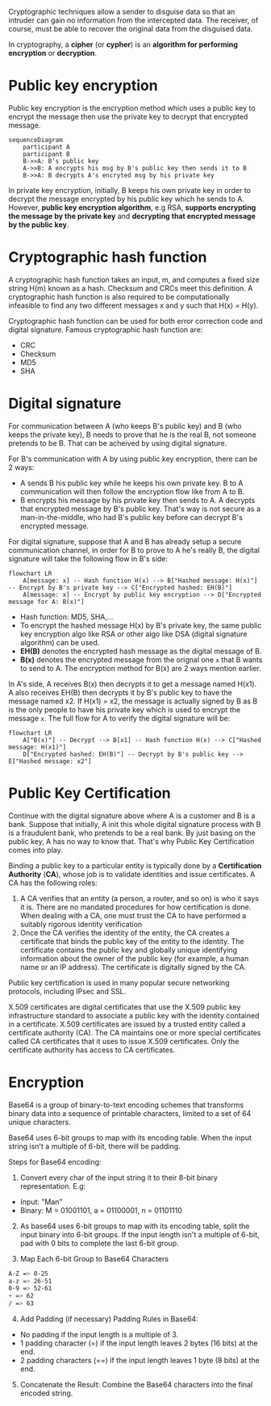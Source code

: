 Cryptographic techniques allow a sender to disguise data so that an intruder can gain no information from the intercepted data. The receiver, of course, must be able to recover the original data from the disguised data.

In cryptography, a **cipher** (or **cypher**) is an **algorithm for performing encryption** or **decryption**.

# Public key encryption
Public key encryption is the encryption method which uses a public key to encrypt the message then use the private key to decrypt that encrypted message.

```mermaid
sequenceDiagram
    participant A
    participant B 
    B->>A: B's public key
    A->>B: A encrypts his msg by B's public key then sends it to B
    B->>A: B decrypts A's encryted msg by his private key
```
In private key encryption, initially, B keeps his own private key in order to decrypt the message encrypted by his public key which he sends to A. However, **public key encryption algorithm**, e.g RSA, **supports encrypting the message by the private key** and **decrypting that encrypted message by the public key**.

# Cryptographic hash function
A cryptographic hash function takes an input, m, and computes a fixed size string H(m) known as a hash. Checksum and CRCs meet this definition. A cryptographic hash function is also required to be computationally infeasible to find any two different messages x and y such that H(x) = H(y).

Cryptographic hash function can be used for both error correction code and digital signature. Famous cryptographic hash function are:
* CRC
* Checksum
* MD5
* SHA
# Digital signature
For communication between A (who keeps B's public key) and B (who keeps the private key), B needs to prove that he is the real B, not someone pretends to be B. That can be acheived by using digital signature.

For B's communication with A by using public key encryption, there can be 2 ways:
* A sends B his public key while he keeps his own private key. B to A communication will then follow the encryption flow like from A to B.
* B encrypts his message by his private key then sends to A. A decrypts that encrypted message by B's public key. That's way is not secure as a man-in-the-middle, who had B's public key before can decrypt B's encrypted message.

For digital signature, suppose that A and B has already setup a secure communication channel, in order for B to prove to A he's really B, the digital signature will take the following flow in B's side:
```mermaid
flowchart LR
    A[message: x] -- Hash function H(x) --> B["Hashed message: H(x)"] -- Encrypt by B's private key --> C["Encrypted hashed: EH(B)"]
    A[message: x] -- Encrypt by public key encryption --> D["Encrypted message for A: B(x)"]
```
* Hash function: MD5, SHA,...
* To encrypt the hashed message H(x) by B's private key, the same public key encryption algo like RSA or other algo like DSA (digital signature algorithm) can be used.
* **EH(B)** denotes the encrypted hash message as the digital message of B.
* **B(x)** denotes the encrypted message from the orignal one ``x`` that B wants to send to A. The encryption method for B(x) are 2 ways mention earlier.

In A's side, A receives B(x) then decrypts it to get a message named H(x1). A also receives EH(B) then decrypts it by B's public key to have the message named x2. If H(x1) = x2, the message is actually signed by B as B is the only people to have his private key which is used to encrypt the message ``x``. The full flow for A to verify the digital signature will be:
```mermaid
flowchart LR
    A["B(x)"] -- Decrypt --> B[x1] -- Hash function H(x) --> C["Hashed message: H(x1)"]
    D["Encrypted hashed: EH(B)"] -- Decrypt by B's public key --> E["Hashed message: x2"]
```
# Public Key Certification
Continue with the digital signature above where A is a customer and B is a bank. Suppose that initially, A init this whole digital signature process with B is a fraudulent bank, who pretends to be a real bank. By just basing on the public key, A has no way to know that. That's why Public Key Certification comes into play.

Binding a public key to a particular entity is typically done by a **Certification Authority** (**CA**), whose job is to validate identities and issue certificates. A CA has the following roles:
1. A CA verifies that an entity (a person, a router, and so on) is who it says it is. There are no mandated procedures for how certification is done. When dealing with a CA, one must trust the CA to have performed a suitably rigorous identity verification
2. Once the CA verifies the identity of the entity, the CA creates a certificate that binds the public key of the entity to the identity. The certificate contains the public key and globally unique identifying information about the owner of the public key (for example, a human name or an IP address). The certificate is digitally signed by the CA.

Public key certification is used in many popular secure networking protocols, including IPsec and SSL.

X.509 certificates are digital certificates that use the X.509 public key infrastructure standard to associate a public key with the identity contained in a certificate. X.509 certificates are issued by a trusted entity called a certificate authority (CA). The CA maintains one or more special certificates called CA certificates that it uses to issue X.509 certificates. Only the certificate authority has access to CA certificates.
# Encryption

Base64 is a group of binary-to-text encoding schemes that transforms binary data into a sequence of printable characters, limited to a set of 64 unique characters.

Base64 uses 6-bit groups to map with its encoding table. When the input string isn't a multiple of 6-bit, there will be padding.

Steps for Base64 encoding:

1. Convert every char of the input string it to their 8-bit binary representation. E.g:

* Input: "Man"
* Binary: M = 01001101, a = 01100001, n = 01101110

2. As base64 uses 6-bit groups to map with its encoding table, split the input binary into 6-bit groups. If the input length isn't a multiple of 6-bit, pad with 0 bits to complete the last 6-bit group.

3. Map Each 6-bit Group to Base64 Characters

```css
A-Z => 0-25
a-z => 26-51
0-9 => 52-61
+ => 62
/ => 63
```
4. Add Padding (if necessary)
Padding Rules in Base64:
* No padding if the input length is a multiple of 3.
* 1 padding character (=) if the input length leaves 2 bytes (16 bits) at the end.
* 2 padding characters (==) if the input length leaves 1 byte (8 bits) at the end.

5. Concatenate the Result: Combine the Base64 characters into the final encoded string.